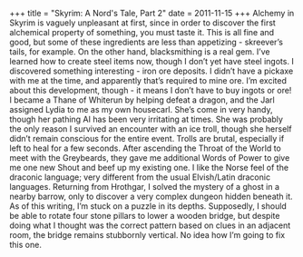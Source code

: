 +++
title = "Skyrim: A Nord's Tale, Part 2"
date = 2011-11-15
+++
Alchemy in Skyrim is vaguely unpleasant at first, since in order to discover the first alchemical property of something, you must taste it. This is all fine and good, but some of these ingredients are less than appetizing - skreever’s tails, for example. On the other hand, blacksmithing is a real gem. I’ve learned how to create steel items now, though I don’t yet have steel ingots. I discovered something interesting - iron ore deposits. I didn’t have a pickaxe with me at the time, and apparently that’s required to mine ore. I’m excited about this development, though - it means I don’t have to buy ingots or ore! I became a Thane of Whiterun by helping defeat a dragon, and the Jarl assigned Lydia to me as my own housecarl. She’s come in very handy, though her pathing AI has been very irritating at times. She was probably the only reason I survived an encounter with an ice troll, though she herself didn’t remain conscious for the entire event. Trolls are brutal, especially if left to heal for a few seconds. After ascending the Throat of the World to meet with the Greybeards, they gave me additional Words of Power to give me one new Shout and beef up my existing one. I like the Norse feel of the draconic language; very different from the usual Elvish/Latin draconic languages. Returning from Hrothgar, I solved the mystery of a ghost in a nearby barrow, only to discover a very complex dungeon hidden beneath it. As of this writing, I’m stuck on a puzzle in its depths. Supposedly, I should be able to rotate four stone pillars to lower a wooden bridge, but despite doing what I thought was the correct pattern based on clues in an adjacent room, the bridge remains stubbornly vertical. No idea how I’m going to fix this one.